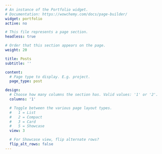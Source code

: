 ```yaml
---
# An instance of the Portfolio widget.
# Documentation: https://wowchemy.com/docs/page-builder/
widget: portfolio
active: no

# This file represents a page section.
headless: true

# Order that this section appears on the page.
weight: 20

title: Posts
subtitle: ''

content:
  # Page type to display. E.g. project.
  page_type: post

design:
  # Choose how many columns the section has. Valid values: '1' or '2'.
  columns: '1'

  # Toggle between the various page layout types.
  #   1 = List
  #   2 = Compact
  #   3 = Card
  #   5 = Showcase
  view: 3

  # For Showcase view, flip alternate rows?
  flip_alt_rows: false
---
```

